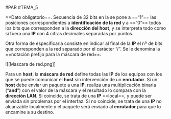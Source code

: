 #PAR #TEMA_5 

==Dato obligatorio==. Secuencia de 32 bits en la se pone a ==“1”== las posiciones correspondientes a **identificación de la red** y a ==“0”== todos los bits que corresponden a la **dirección del host**, y se interpreta todo como si fuera una **IP** con 4 cifras decimales separadas por puntos. 

Otra forma de especificarla consiste en indicar al final de la **IP** el nº de bits que corresponden a la red separado por el carácter “/”. Se le denomina la ==notación prefijo para la máscara de red==. 

![[Mascara de red.png]]

Para un **host**, la **máscara de red** define todas las **IP** de los equipos con los que se puede comunicar el **host** sin intervención de un **enrutador**. Si un **host** debe enviar un paquete a una **IP**, realiza una multiplicación binaria (“**and**”) con el valor de la máscara y el resultado lo compara con la **dirección LAN**. Si coincide, se trata de una **IP** ==local==, y puede ser enviada sin problemas por el interfaz. Si no coincide, se trata de una **IP** no alcanzable localmente y el paquete será enviado al **enrutador** para que lo encamine a su destino. 